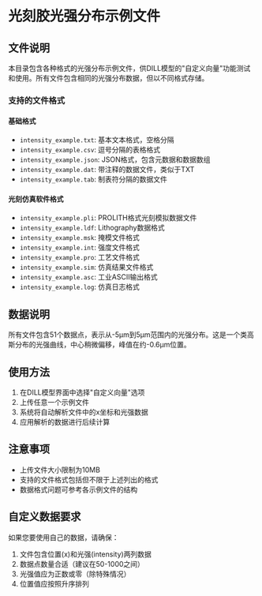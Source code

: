 # 光刻胶光强分布示例文件

## 文件说明

本目录包含各种格式的光强分布示例文件，供DILL模型的"自定义向量"功能测试和使用。所有文件包含相同的光强分布数据，但以不同格式存储。

### 支持的文件格式

#### 基础格式
- `intensity_example.txt`: 基本文本格式，空格分隔
- `intensity_example.csv`: 逗号分隔的表格格式
- `intensity_example.json`: JSON格式，包含元数据和数据数组
- `intensity_example.dat`: 带注释的数据文件，类似于TXT
- `intensity_example.tab`: 制表符分隔的数据文件

#### 光刻仿真软件格式
- `intensity_example.pli`: PROLITH格式光刻模拟数据文件
- `intensity_example.ldf`: Lithography数据格式
- `intensity_example.msk`: 掩模文件格式
- `intensity_example.int`: 强度文件格式
- `intensity_example.pro`: 工艺文件格式
- `intensity_example.sim`: 仿真结果文件格式
- `intensity_example.asc`: 工业ASCII输出格式
- `intensity_example.log`: 仿真日志格式

## 数据说明

所有文件包含51个数据点，表示从-5μm到5μm范围内的光强分布。这是一个类高斯分布的光强曲线，中心稍微偏移，峰值在约-0.6μm位置。

## 使用方法

1. 在DILL模型界面中选择"自定义向量"选项
2. 上传任意一个示例文件
3. 系统将自动解析文件中的x坐标和光强数据
4. 应用解析的数据进行后续计算

## 注意事项

- 上传文件大小限制为10MB
- 支持的文件格式包括但不限于上述列出的格式
- 数据格式问题可参考各示例文件的结构

## 自定义数据要求

如果您要使用自己的数据，请确保：

1. 文件包含位置(x)和光强(intensity)两列数据
2. 数据点数量合适（建议在50-1000之间）
3. 光强值应为正数或零（除特殊情况）
4. 位置值应按照升序排列